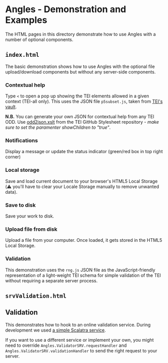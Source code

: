 # Angles - Demonstration and Examples

The HTML pages in this directory demonstrate how to use Angles with a number of optional components.

## `index.html`

The basic demonstration shows how to use Angles with the optional file upload/download components but without any server-side components.

### Contextual help

Type `<` to open a pop up showing the TEI elements allowed in a given context (TEI-all only).
This uses the JSON file `p5subset.js`, taken from [TEI's vault](http://www.tei-c.org/Vault/P5/current/xml/tei/odd/).

**N.B.** You can generate your own JSON for contextual help from any TEI ODD. Use [odd2json.xslt](https://github.com/TEIC/Stylesheets/blob/master/odds/odd2json.xsl) from the TEI GitHub Stylesheet repository - *make sure to set the paramenter showChildren to "true"*.

### Notifications

Display a message or update the status indicator (green/red box in top right corner)

### Local storage

Save and load current document to your browser's HTML5 Local Storage (:warning: you'll have to clear your Locale Storage manually to remove unwanted data).

### Save to disk

Save your work to disk.

### Upload file from disk

Upload a file from your computer. Once loaded, it gets stored in the HTML5 Local Storage. 

### Validation

This demonstration uses the `rng.js` JSON file as the JavaScript-friendly representation of a light-weight TEI schema for simple validation of the TEI without requiring a separate server process.


## `srvValidation.html`

## Validation

This demonstrates how to hook to an online validation service. During development we used [a simple Scalatra service](https://github.com/travisbrown/validation-demo). 

If you want to use a different service or implement your own, you might need to override `Angles.ValidatorSRV.requestHandler` and `Angles.ValidatorSRV.validationHandler` to send the right request to your server.
